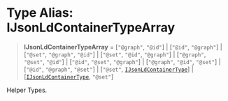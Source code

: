 # Type Alias: IJsonLdContainerTypeArray

> **IJsonLdContainerTypeArray** = \[`"@graph"`, `"@id"`\] \| \[`"@id"`, `"@graph"`\] \| \[`"@set"`, `"@graph"`, `"@id"`\] \| \[`"@set"`, `"@id"`, `"@graph"`\] \| \[`"@graph"`, `"@set"`, `"@id"`\] \| \[`"@id"`, `"@set"`, `"@graph"`\] \| \[`"@graph"`, `"@id"`, `"@set"`\] \| \[`"@id"`, `"@graph"`, `"@set"`\] \| \[`"@set"`, [`IJsonLdContainerType`](IJsonLdContainerType.md)\] \| \[[`IJsonLdContainerType`](IJsonLdContainerType.md), `"@set"`\]

Helper Types.
